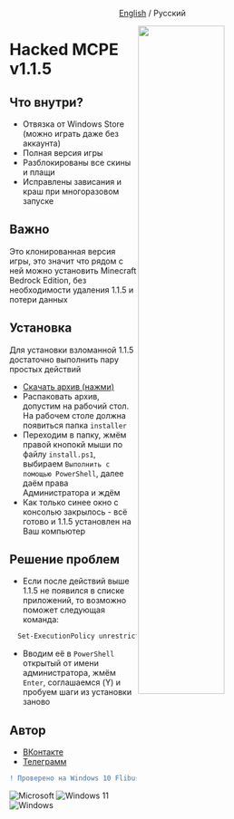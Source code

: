 <p align="center">
<a href="https://github.com/fwflunky/mcpewin10/blob/main/README_EN.md">English</a>
<h>/</h>
<a>Русский</a>
</p>
<img src="https://i.ibb.co/2SRWrDW/p.png" width="55%" align="right" />

# Hacked MCPE v1.1.5
## Что внутри?

- Отвязка от Windows Store (можно играть даже без аккаунта)
- Полная версия игры
- Разблокированы все скины и плащи
- Исправлены зависания и краш при многоразовом запуске 


## Важно

Это клонированная версия игры, это значит что рядом с ней можно установить Minecraft Bedrock Edition, без необходимости удаления 1.1.5 и потери данных


## Установка

Для установки взломанной 1.1.5 достаточно выполнить пару простых действий

- [Скачать архив (нажми)](https://drive.google.com/file/d/14iif-WK55UE3jUdwiP-0nbAhQpsNwBTB/view?usp=sharing)
- Распаковать архив, допустим на рабочий стол. На рабочем столе должна появиться папка `installer`
- Переходим в папку, жмём правой кнопокй мыши по файлу `install.ps1`, выбираем `Выполнить с помощью PowerShell`, далее даём права Администратора и ждём
- Как только синее окно с консолью закрылось - всё готово и 1.1.5 установлен на Ваш компьютер

## Решение проблем

- Если после действий выше 1.1.5 не появился в списке приложений, то возможно поможет следующая команда:

```bash
  Set-ExecutionPolicy unrestricted
```

- Вводим её в `PowerShell` открытый от имени администратора, жмём `Enter`, соглашаемся (Y) и пробуем шаги из установки заново

## Автор

- [ВКонтакте](https://vk.com/vtable)
- [Телеграмм](https://t.me/lywulf)

```diff
! Проверено на Windows 10 Flibustier с вырезанным Windows Store
```
![Microsoft](https://img.shields.io/badge/Microsoft-0078D4?style=for-the-badge&logo=microsoft&logoColor=white)
![Windows 11](https://img.shields.io/badge/Windows%2011-%230079d5.svg?style=for-the-badge&logo=Windows%2011&logoColor=white)
![Windows](https://img.shields.io/badge/Windows-0078D6?style=for-the-badge&logo=windows&logoColor=white)
